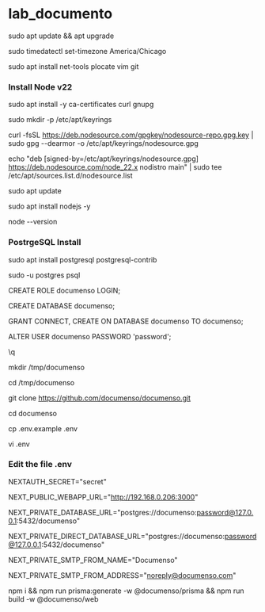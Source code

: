# lab_documento
sudo apt update && apt upgrade

sudo timedatectl set-timezone America/Chicago

sudo apt install net-tools plocate vim git


### Install Node v22

sudo apt install -y ca-certificates curl gnupg

sudo mkdir -p /etc/apt/keyrings

curl -fsSL https://deb.nodesource.com/gpgkey/nodesource-repo.gpg.key | sudo gpg --dearmor -o /etc/apt/keyrings/nodesource.gpg

echo "deb [signed-by=/etc/apt/keyrings/nodesource.gpg] https://deb.nodesource.com/node_22.x nodistro main" | sudo tee /etc/apt/sources.list.d/nodesource.list

sudo apt update

sudo apt install nodejs -y

node --version


### PostrgeSQL Install

sudo apt install postgresql postgresql-contrib

sudo -u postgres psql

CREATE ROLE documenso LOGIN;

CREATE DATABASE documenso;

GRANT CONNECT, CREATE ON DATABASE documenso TO documenso;

ALTER USER documenso PASSWORD 'password';

\q

mkdir /tmp/documenso

cd /tmp/documenso 

git clone https://github.com/documenso/documenso.git

cd documenso

cp .env.example .env

vi .env

### Edit the file .env 

NEXTAUTH_SECRET="secret"

NEXT_PUBLIC_WEBAPP_URL="http://192.168.0.206:3000"


NEXT_PRIVATE_DATABASE_URL="postgres://documenso:password@127.0.0.1:5432/documenso"

NEXT_PRIVATE_DIRECT_DATABASE_URL="postgres://documenso:password@127.0.0.1:5432/documenso"

NEXT_PRIVATE_SMTP_FROM_NAME="Documenso"

NEXT_PRIVATE_SMTP_FROM_ADDRESS="noreply@documenso.com"

npm i && npm run prisma:generate -w @documenso/prisma && npm run build -w @documenso/web
